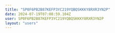 ```yaml
---
title: "SP0F6PB2B87KEFP3YC219YQBQSKKKY8RXR3YN2P"
date: 2024-07-19T07:08:59.104Z
user: SP0F6PB2B87KEFP3YC219YQBQSKKKY8RXR3YN2P
layout: "users"
---
```

    